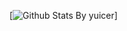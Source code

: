 [![Github Stats By yuicer](https://github-readme-stats.vercel.app/api?username=yuicer&show_icons=true)]